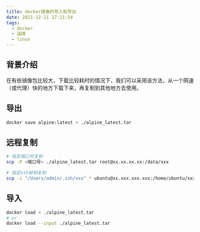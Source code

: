 ```yaml
---
title: docker镜像的导入和导出
date: 2021-12-21 17:21:54
tags:
  - docker
  - 运维
  - linux
---
```


## 背景介绍

在有些镜像包比较大，下载比较耗时的情况下，我们可以采用该方法，从一个网速（或代理）快的地方下载下来，再复制到其他地方去使用。

## 导出

```sh
docker save alpine:latest > ./alpine_latest.tar
```

## 远程复制

```sh
# 指定端口号复制
scp -P <端口号> ./alpine_latest.tar root@xx.xx.xx.xx:/data/xxx 

# 指定ssh秘钥复制
scp -i "/Users/admin/.ssh/xxx" * ubuntu@xx.xxx.xxx.xxx:/home/ubuntu/xxx
```

## 导入

```sh
docker load < ./alpine_latest.tar
# or
docker load --input ./alpine_latest.tar
```

